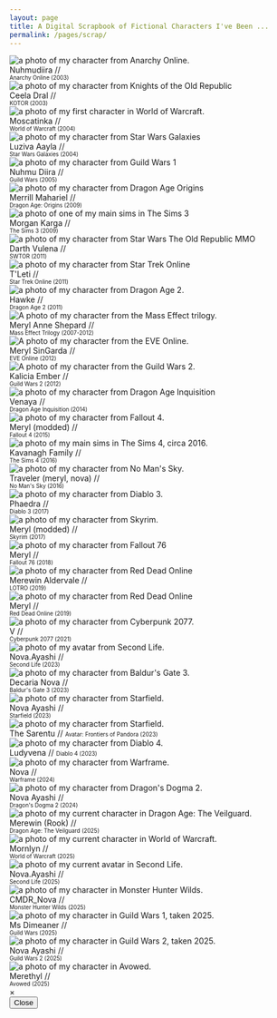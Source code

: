```yaml
---
layout: page
title: A Digital Scrapbook of Fictional Characters I've Been ...
permalink: /pages/scrap/
---
```

<div class="image-grid">
  <div class="image-item">
    <img src="/img/scrap/nuhmudiira.png" alt="a photo of my character from Anarchy Online.">
    <div class="image-caption">
    Nuhmudiira //
    <br />
    <span style="font-size: .7em;">Anarchy Online (2003)</span>
    </div>
  </div>
    <div class="image-item">
    <img src="/img/scrap/ceela_dral.png" alt="a photo of my character from Knights of the Old Republic">
    <div class="image-caption">Ceela Dral //
    <br />
    <span style="font-size: .7em;">KOTOR (2003)</span>
    </div>
  </div>
  <div class="image-item">
    <img src="/img/scrap/moscatinka.png" alt="a photo of my first character in World of Warcraft.">
    <div class="image-caption">
    Moscatinka //
    <br />
    <span style="font-size: .7em;">World of Warcraft (2004)</span>
    </div>
  </div>
  <div class="image-item">
    <img src="/img/scrap/Luziva_Aayla.png" alt="a photo of my character from Star Wars Galaxies">
    <div class="image-caption">Luziva Aayla //
    <br />
    <span style="font-size: .7em;">Star Wars Galaxies (2004)</span>
    </div>
  </div>
    <div class="image-item">
    <img src="/img/scrap/gw1.png" alt="a photo of my character from Guild Wars 1">
    <div class="image-caption">Nuhmu Diira //
    <br />
    <span style="font-size: .7em;">Guild Wars (2005)</span>
    </div>
  </div>
  <div class="image-item">
    <img src="/img/scrap/merrill.png" alt="a photo of my character from Dragon Age Origins">
    <div class="image-caption">Merrill Mahariel //
    <br />
    <span style="font-size: .7em;">Dragon Age: Origins (2009)</span>
    </div>
  </div>
  <div class="image-item">
    <img src="/img/scrap/karga.png" alt="a photo of one of my main sims in The Sims 3">
    <div class="image-caption">Morgan Karga //
    <br />
    <span style="font-size: .7em;">The Sims 3 (2009)</span>
    </div>
  </div>
  <div class="image-item">
    <img src="/img/scrap/Darth_Vulena.png" alt="a photo of my character from Star Wars The Old Republic MMO">
    <div class="image-caption">Darth Vulena //
    <br />
    <span style="font-size: .7em;">SWTOR (2011)</span>
    </div>
  </div>
  <div class="image-item">
    <img src="/img/scrap/TLeti.png" alt="a photo of my character from Star Trek Online">
    <div class="image-caption">T'Leti //
    <br />
    <span style="font-size: .7em;">Star Trek Online (2011)</span>
    </div>
  </div>
  <div class="image-item">
    <img src="/img/scrap/hawke.png" alt="a photo of my character from Dragon Age 2.">
    <div class="image-caption">Hawke //
    <br />
    <span style="font-size: .7em;">Dragon Age 2 (2011)</span>
    </div>
  </div>
  <!--<div class="image-item">
    <img src="/img/scrap/Meryl_Anne_Shepard.png" alt="a photo of my character from the Mass Effect trilogy.">
    <div class="image-caption">Meryl Anne Shepard</div>
  </div>-->
  <div class="image-item">
    <img src="/img/scrap/me3.png" alt="A photo of my character from the Mass Effect trilogy.">
    <div class="image-caption">Meryl Anne Shepard //
    <br />
    <span style="font-size: .7em;">Mass Effect Trilogy (2007-2012)</span>
    </div>
  </div>
  <div class="image-item">
    <img src="/img/scrap/meryl_eve.png" alt="A photo of my character from the EVE Online.">
    <div class="image-caption">Meryl SinGarda //
    <br />
    <span style="font-size: .7em;">EVE Online (2012)</span>
    </div>
  </div>
  <div class="image-item">
    <img src="/img/scrap/kalcia_ember.png" alt="A photo of my character from the Guild Wars 2.">
    <div class="image-caption">Kalicia Ember //
    <br />
    <span style="font-size: .7em;">Guild Wars 2 (2012)</span>
    </div>
  </div>
  <div class="image-item">
    <img src="/img/scrap/Venaya.png" alt="a photo of my character from Dragon Age Inquisition">
    <div class="image-caption">Venaya //
    <br />
    <span style="font-size: .7em;">Dragon Age Inquisition (2014)</span>
    </div>
  </div>
  <div class="image-item">
    <img src="/img/scrap/meryl_fo4.png" alt="a photo of my character from Fallout 4.">
    <div class="image-caption">Meryl (modded) //
    <br />
    <span style="font-size: .7em;">Fallout 4 (2015)</span>
    </div>
  </div>
  <div class="image-item">
    <img src="/img/scrap/sims4.png" alt="a photo of my main sims in The Sims 4, circa 2016.">
    <div class="image-caption">Kavanagh Family //
    <br />
    <span style="font-size: .7em;">The Sims 4 (2016)</span>
    </div>
  </div>
  <div class="image-item">
    <img src="/img/scrap/nomans.png" alt="a photo of my character from No Man's Sky.">
    <div class="image-caption">Traveler (meryl, nova) //
    <br />
    <span style="font-size: .7em;">No Man's Sky (2016)</span>
    </div>
  </div>
  <div class="image-item">
    <img src="/img/scrap/phaedra.png" alt="a photo of my character from Diablo 3.">
    <div class="image-caption">Phaedra //
    <br />
    <span style="font-size: .7em;">Diablo 3 (2017)</span>
    </div>
  </div>
  <div class="image-item">
    <img src="/img/scrap/meryl_skyrim.png" alt="a photo of my character from Skyrim.">
    <div class="image-caption">Meryl (modded) //
    <br />
    <span style="font-size: .7em;">Skyrim (2017)</span>
    </div>
  </div>
  <div class="image-item">
    <img src="/img/scrap/meryl_76.png" alt="a photo of my character from Fallout 76">
    <div class="image-caption">Meryl //
    <br />
    <span style="font-size: .7em;">Fallout 76 (2018)</span>
    </div>
  </div>
  <div class="image-item">
    <img src="/img/scrap/merewin2.png" alt="a photo of my character from Red Dead Online">
    <div class="image-caption">Merewin Aldervale //
    <br />
    <span style="font-size: .7em;">LOTRO (2019)</span>
    </div>
  </div>
  <div class="image-item">
    <img src="/img/scrap/meryl.png" alt="a photo of my character from Red Dead Online">
    <div class="image-caption">Meryl //
    <br />
    <span style="font-size: .7em;">Red Dead Online (2019)</span>
    </div>
  </div>
  <div class="image-item">
    <img src="/img/scrap/v.png" alt="a photo of my character from Cyberpunk 2077.">
    <div class="image-caption">V //
    <br />
    <span style="font-size: .7em;">Cyberpunk 2077 (2021)</span>
    </div>
  </div>
  <div class="image-item">
    <img src="/img/scrap/Nova_SL.png" alt="a photo of my avatar from Second Life.">
    <div class="image-caption">Nova.Ayashi //
    <br />
    <span style="font-size: .7em;">Second Life (2023)</span>
    </div>
  </div>
  <div class="image-item">
    <img src="/img/scrap/decaria.png" alt="a photo of my character from Baldur's Gate 3.">
    <div class="image-caption">Decaria Nova //
    <br />
    <span style="font-size: .7em;">Baldur's Gate 3 (2023)</span>
    </div>
  </div>
  <div class="image-item">
    <img src="/img/scrap/nova_starfield.png" alt="a photo of my character from Starfield.">
    <div class="image-caption">Nova Ayashi //
    <br />
    <span style="font-size: .7em;">Starfield (2023)</span>
    </div>
  </div>
  <div class="image-item">
    <img src="/img/scrap/the_sarentu.png" alt="a photo of my character from Starfield.">
    <div class="image-caption">The Sarentu //
    <span style="font-size: .7em;">Avatar: Frontiers of Pandora (2023)</span>
    </div>
  </div>
  <div class="image-item">
    <img src="/img/scrap/ludyvena.png" alt="a photo of my character from Diablo 4.">
    <div class="image-caption">Ludyvena //
    <span style="font-size: .7em;">Diablo 4 (2023)</span>
    </div>
  </div>
  <div class="image-item">
    <img src="/img/scrap/nova_warframe.png" alt="a photo of my character from Warframe.">
    <div class="image-caption">Nova //
    <br />
    <span style="font-size: .7em;">Warframe (2024)</span>
    </div>
  </div>
  <div class="image-item">
    <img src="/img/scrap/dogma.png" alt="a photo of my character from Dragon's Dogma 2.">
    <div class="image-caption">Nova Ayashi //
    <br />
    <span style="font-size: .7em;">Dragon's Dogma 2 (2024)</span>
    </div>
  </div>
  <div class="image-item">
    <img src="/img/scrap/rook.png" alt="a photo of my current character in Dragon Age: The Veilguard.">
    <div class="image-caption">Merewin (Rook) //
    <br />
    <span style="font-size: .7em;">Dragon Age: The Veilguard (2025)</span>
    </div>
  </div>
  <div class="image-item">
    <img src="/img/scrap/mornlyn.png" alt="a photo of my current character in World of Warcraft.">
    <div class="image-caption">Mornlyn //
    <br />
    <span style="font-size: .7em;">World of Warcraft (2025)</span>
    </div>
  </div>
  <div class="image-item">
    <img src="/img/scrap/nova_sl_2025.png" alt="a photo of my current avatar in Second Life.">
    <div class="image-caption">Nova.Ayashi //
    <br />
    <span style="font-size: .7em;">Second Life (2025)</span>
    </div>
  </div>
  <div class="image-item">
    <img src="/img/scrap/cmdr_nova.png" alt="a photo of my character in Monster Hunter Wilds.">
    <div class="image-caption">CMDR_Nova //
    <br />
    <span style="font-size: .7em;">Monster Hunter Wilds (2025)</span>
    </div>
  </div>
  <div class="image-item">
    <img src="/img/scrap/gw1-2025.png" alt="a photo of my character in Guild Wars 1, taken 2025.">
    <div class="image-caption">Ms Dimeaner //
    <br />
    <span style="font-size: .7em;">Guild Wars (2025)</span>
    </div>
  </div>
  <div class="image-item">
    <img src="/img/scrap/gw2-2025.png" alt="a photo of my character in Guild Wars 2, taken 2025.">
    <div class="image-caption">Nova Ayashi //
    <br />
    <span style="font-size: .7em;">Guild Wars 2 (2025)</span>
    </div>
  </div>
  <div class="image-item">
    <img src="/img/scrap/merethyl.png" alt="a photo of my character in Avowed.">
    <div class="image-caption">Merethyl //
    <br />
    <span style="font-size: .7em;">Avowed (2025)</span>
    </div>
  </div>

</div>

<div id="full-image-modal" class="full-image-modal">
  <span class="close-button">&times;</span>
  <img class="full-image" id="full-image" src="" alt="">
  <div class="full-image-caption" id="full-image-caption"></div>
  <button id="back-button">Close</button>
</div>

<script src="/assets/js/full-image.js"></script>